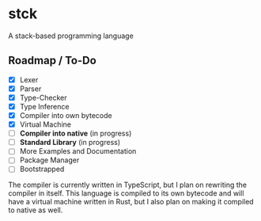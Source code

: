 # stck

A stack-based programming language

## Roadmap / To-Do

- [x] Lexer
- [x] Parser
- [x] Type-Checker
- [x] Type Inference
- [x] Compiler into own bytecode
- [x] Virtual Machine
- [ ] **Compiler into native** (in progress)
- [ ] **Standard Library** (in progress)
- [ ] More Examples and Documentation
- [ ] Package Manager
- [ ] Bootstrapped

The compiler is currently written in TypeScript, but I plan on rewriting the compiler in itself.
This language is compiled to its own bytecode and will have a virtual machine written in Rust, but I also plan on making it compiled to native as well.
